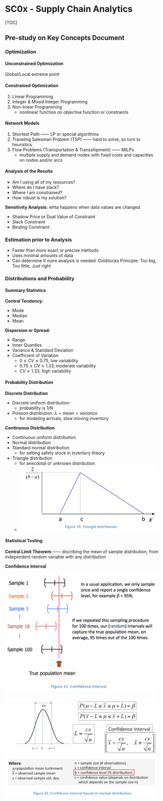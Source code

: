 # SC0x - Supply Chain Analytics

[TOC]

## Pre-study on Key Concepts Document

### Optimization

#### Unconstrained Optimization

Global/Local extreme point

#### Constrained Optimization

1. Linear Programming
2. Integer & Mixed Integer Programming
3. Non-linear Programming
   - nonlinear function on objective function or constraints

#### Network Models

1. Shortest Path —— LP or special algorithms
2. Traveling Salesman Problem (TSP) —— hard to solve, so turn to heuristics
3. Flow Problems (Transportation & Transshipment) —— MILPs
   - multiple supply and demand nodes with fixed costs and capacities on nodes and/or arcs

#### Analysis of the Results

- Am I using all of my resources?
- Where do I have slack?
- Where I am constrained?
- How robust is my solution?

**Sensitivity Analysis:** whta happens when data values are changed

- Shadow Price or Dual Value of Constraint
- Slack Constraint
- Binding Constraint

### Estimation prior to Analysis

- Faster than more exact or precise methods
- Uses minimal amounts of data
- Can determine if more analysis is needed: Goldilocks Principle: Too big, Too little, Just right

### Distributions and Probability

#### Summary Statistics

**Central Tendency:**

- Mode
- Median
- Mean

**Dispersion or Spread:**

- Range
- Inner Quantles
- Variance & Standard Deviation
- Coefficient of Variation
  - $0\le CV \le 0.75$, low variability
  - $0.75\le CV \le 1.33$, moderate variability
  - $CV \ge 1.33$, high variability

#### Probability  Distribution

**Discrete Distribution**

- Discrete uniform distribution
  - probability is $1/N$
- Poisson distribution: $\lambda = mean=variance$
  - for modeling arrivals, slow moving inventory

**Continuous Distribution**

- Continuous uniform distribution
- Normal distribution
- Standard normal distribution
  - for setting safety stock in inventory theory
- Triangle distribution
  - for anecdotal or unknown distribution
  - ![image-20190105150743755](../img/image-20190105150743755-6672063.png)

#### Statistical Testing

**Central Limit Theorem** —— discribing the mean of sample distribution, from independent random variable with any distribution

**Confidence Interval**

![image-20190105223425316](../img/image-20190105223425316-6698865.png)

![image-20190105223444561](../img/image-20190105223444561-6698884.png)

